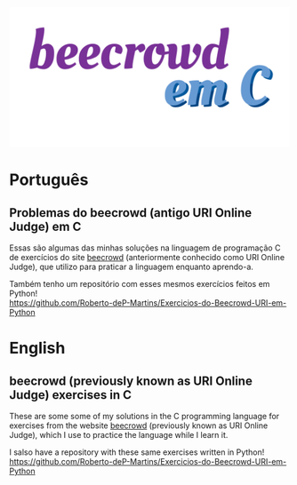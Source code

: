 ![](https://github.com/Roberto-deP-Martins/Problemas-do-BeeCrowd-URI-Online-Judge-em-C/blob/main/banner.png)
# Português
## Problemas do beecrowd (antigo URI Online Judge) em C
Essas são algumas das minhas soluções na linguagem de programação C de exercícios do site <a href="https://www.beecrowd.com.br/judge/pt/login">beecrowd</a> (anteriormente conhecido como URI Online Judge), que utilizo para praticar a linguagem enquanto aprendo-a.<br/>

Também tenho um repositório com esses mesmos exercícios feitos em Python!</br>
https://github.com/Roberto-deP-Martins/Exercicios-do-Beecrowd-URI-em-Python

# English
## beecrowd (previously known as URI Online Judge) exercises in C
These are some some of my solutions in the C programming language for exercises from the website  <a href="https://www.beecrowd.com.br/judge/en/login">beecrowd</a> (previously known as URI Online Judge), which I use to practice the language while I learn it.</br>

I salso have a repository with these same exercises written in Python!</br>
https://github.com/Roberto-deP-Martins/Exercicios-do-Beecrowd-URI-em-Python
